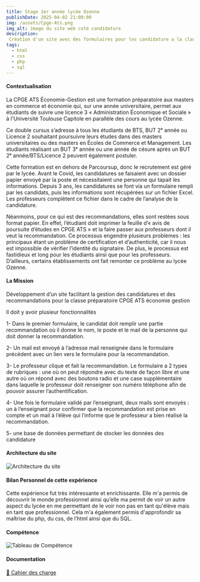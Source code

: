 ```yaml
---
title: Stage 1er année lycée Ozenne
publishDate: 2025-04-02 21:00:00
img: /assets/Cpge-Ats.png
img_alt: image du site web coté candidature
description:
 Création d'un site avec des formulaires pour les candidature a la classe préparatoire CPGE ATS
tags:
  - html
  - css
  - php
  - sql
---
```


#### Contextualisation

 La CPGE ATS Économie-Gestion est une formation préparatoire aux masters en commerce et économie qui, sur une année universitaire, permet aux étudiants de suivre une licence 3 « Administration Économique et Sociale » à l'Université Toulouse Capitole en parallèle des cours au lycée Ozenne.

Ce double cursus s’adresse à tous les étudiants de BTS, BUT 2ᵉ année ou Licence 2 souhaitant poursuivre leurs études dans des masters universitaires ou des masters en Écoles de Commerce et Management. Les étudiants réalisant un BUT 3ᵉ année ou une année de césure après un BUT 2ᵉ année/BTS/Licence 2 peuvent également postuler.

Cette formation est en dehors de Parcoursup, donc le recrutement est géré par le lycée. Avant le Covid, les candidatures se faisaient avec un dossier papier envoyé par la poste et nécessitaient une personne qui tapait les informations. Depuis 3 ans, les candidatures se font via un formulaire rempli par les candidats, puis les informations sont récupérées sur un fichier Excel. Les professeurs complètent ce fichier dans le cadre de l’analyse de la candidature.

Néanmoins, pour ce qui est des recommandations, elles sont restées sous format papier. En effet, l’étudiant doit imprimer la feuille d’« avis de poursuite d’études en CPGE ATS » et la faire passer aux professeurs dont il veut la recommandation. Ce processus engendre plusieurs problèmes : les principaux étant un problème de certification et d’authenticité, car il nous est impossible de vérifier l’identité du signataire. De plus, le processus est fastidieux et long pour les étudiants ainsi que pour les professeurs. D’ailleurs, certains établissements ont fait remonter ce problème au lycée Ozenne.

#### La Mission

Développement d’un site facilitant la gestion des candidatures et des recommandations pour la classe préparatoire CPGE ATS économie gestion
 
 Il doit y avoir plusieur fonctionnalités
 
 1- Dans le premier formulaire, le candidat doit remplir une partie recommandation où il
 donne le nom, le poste et le mail de la personne qui doit donner la recommandation.
 
 2- Un mail est envoyé à l’adresse mail renseignée dans le formulaire précédent avec un lien
 vers le formulaire pour la recommandation.
 
 3- Le professeur clique et fait la recommandation. Le formulaire a 2 types de rubriques : une
 où on peut répondre avec du texte de façon libre et une autre où on répond avec des
 boutons radio et une case supplémentaire dans laquelle le professeur doit renseigner son
 numéro téléphone afin de pouvoir assurer l’authentification.
 
 4- Une fois le formulaire validé par l’enseignant, deux mails sont envoyés : un à l’enseignant
 pour confirmer que la recommandation est prise en compte et un mail à l’élève qui l’informe
 que le professeur a bien réalisé la recommandation.
 
 5- une base de données permettant de stocker les données des candidature

#### Architecture du site

![Architecture du site](/assets/architecture-site.jpg)

#### Bilan Personnel de cette expérience

  Cette expérience fut très intéressante et enrichissante. Elle m'a permis de découvrir
 le monde professionnel ainsi qu’elle ma permit de voir un autre aspect du lycée en me
 permettant de le voir non pas en tant qu'élève mais en tant que professionnel. Cela m'a
 également permis d'approfondir sa maîtrise du php, du css, de l’html ainsi que du SQL.

#### Compétence
![Tableau de Compétence](/assets/tableauCompStage1.png)

#### Documentation 

[📄 Cahier des charge](/assets/Stage-Cahier-Charges.pdf)